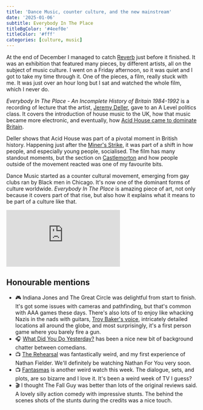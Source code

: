 ```yaml
---
title: 'Dance Music, counter culture, and the new mainstream'
date: '2025-01-06'
subtitle: Everybody In The Place
titleBgColor: '#4eef0e'
titleColor: '#fff'
categories: [culture, music]
---
```


At the end of December I managed to catch [Reverb](https://www.180studios.com/reverb) just before it finished. It was an exhibition that featured many pieces, by different artists, all on the subject of music culture. I went on a Friday afternoon, so it was quiet and I got to take my time through it. One of the pieces, a film, really stuck with me. It was just over an hour long but I sat and watched the whole film, which I never do.

_Everybody In The Place - An Incomplete History of Britain 1984-1992_ is a recording of lecture that the artist, [Jeremy Deller](https://en.wikipedia.org/wiki/Jeremy_Deller?useskin=vector), gave to an A Level politics class. It covers the introduction of house music to the UK, how that music became more electronic, and eventually, how [Acid House came to dominate Britain](https://en.wikipedia.org/wiki/Second_Summer_of_Love?useskin=vector).

Deller shows that Acid House was part of a pivotal moment in British history. Happening just after the [Miner's Strike](https://en.wikipedia.org/wiki/1984%E2%80%931985_United_Kingdom_miners%27_strike?useskin=vector), it was part of a shift in how people, and especially young people, socialised. The film has many standout moments, but the section on [Castlemorton](https://www.bbc.co.uk/news/uk-england-hereford-worcester-39960232) and how people outside of the movement reacted was one of my favourite bits.

Dance Music started as a counter cultural movement, emerging from gay clubs ran by Black men in Chicago. It's now one of the dominant forms of culture worldwide. _Everybody In The Place_ is amazing piece of art, not only because it covers part of that rise, but also how it explains what it means to be part of a culture like that.

<iframe src="https://www.youtube.com/embed/Thr8PUAQuag?si=FBp951jgDPEoyHlN" title="YouTube video player" frameborder="0" allow="accelerometer; autoplay; clipboard-write; encrypted-media; gyroscope; picture-in-picture; web-share" referrerpolicy="strict-origin-when-cross-origin" allowfullscreen></iframe>

## Honourable mentions

- 🎮 Indiana Jones and The Great Circle was delightful from start to finish. It's got some issues with cameras and pathfinding, but that's common with AAA games these days. There's also lots of to enjoy like whacking Nazis in the nads with guitars, [Troy Baker's voice](https://www.bbc.co.uk/news/articles/cn08epwy152o), intricately detailed locations all around the globe, and most surprisingly, it's a first person game where you barely fire a gun.
- 🎧 [What Did You Do Yesterday?](https://open.spotify.com/show/62lFI5XAYb68cSOcOWnDI9) has been a nice new bit of background chatter between comedians.
- 📺 [The Rehearsal](https://www.youtube.com/watch?v=2fjPFt8cpic) was fantastically weird, and my first experience of Nathan Fielder. We'll definitely be watching Nathan For You very soon.
- 📺 [Fantasmas](https://www.youtube.com/watch?v=0Hy1q_YIAL4) is another weird watch this week. The dialogue, sets, and plots, are so bizarre and I love it. It's been a weird week of TV I guess?
- 🎬 I thought The Fall Guy was better than lots of the original reviews said. A lovely silly action comedy with impressive stunts. The behind the scenes shots of the stunts during the credits was a nice touch.
